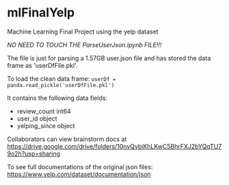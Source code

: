 # mlFinalYelp
Machine Learning Final Project using the yelp dataset  

*NO NEED TO TOUCH THE ParseUserJson.ipynb FILE!!!*

The file is just for parsing a 1.57GB user.json file and has stored the data frame as 'userDfFile.pkl'.

To load the clean data frame: 
`userDf = panda.read_pickle('userDfFile.pkl')`

It contains the following data fields:
- review_count      int64
- user_id          object
- yelping_since    object

Collaborators can view brainstorm docs at https://drive.google.com/drive/folders/10nvQvbiKhLKwC5BhrFXJ2bYQqTU79o2h?usp=sharing

To see full documentations of the original json files: https://www.yelp.com/dataset/documentation/json
